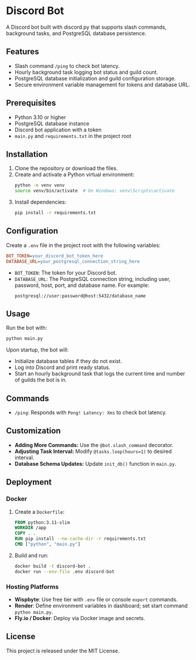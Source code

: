
# Discord Bot

A Discord bot built with discord.py that supports slash commands, background tasks, and PostgreSQL database persistence.

## Features

- Slash command `/ping` to check bot latency.
- Hourly background task logging bot status and guild count.
- PostgreSQL database initialization and guild configuration storage.
- Secure environment variable management for tokens and database URL.

## Prerequisites

- Python 3.10 or higher
- PostgreSQL database instance
- Discord bot application with a token
- `main.py` and `requirements.txt` in the project root

## Installation

1. Clone the repository or download the files.
2. Create and activate a Python virtual environment:
   ```bash
   python -m venv venv
   source venv/bin/activate  # On Windows: venv\Scripts\activate
   ```
3. Install dependencies:
   ```bash
   pip install -r requirements.txt
   ```

## Configuration

Create a `.env` file in the project root with the following variables:

```ini
BOT_TOKEN=your_discord_bot_token_here
DATABASE_URL=your_postgresql_connection_string_here
```

- `BOT_TOKEN`: The token for your Discord bot.
- `DATABASE_URL`: The PostgreSQL connection string, including user, password, host, port, and database name. For example:
  ```
  postgresql://user:password@host:5432/database_name
  ```

## Usage

Run the bot with:

```bash
python main.py
```

Upon startup, the bot will:

- Initialize database tables if they do not exist.
- Log into Discord and print ready status.
- Start an hourly background task that logs the current time and number of guilds the bot is in.

## Commands

- `/ping`: Responds with `Pong! Latency: Xms` to check bot latency.

## Customization

- **Adding More Commands:** Use the `@bot.slash_command` decorator.
- **Adjusting Task Interval:** Modify `@tasks.loop(hours=1)` to desired interval.
- **Database Schema Updates:** Update `init_db()` function in `main.py`.

## Deployment

### Docker

1. Create a `Dockerfile`:
   ```dockerfile
   FROM python:3.11-slim
   WORKDIR /app
   COPY . .
   RUN pip install --no-cache-dir -r requirements.txt
   CMD ["python", "main.py"]
   ```

2. Build and run:
   ```bash
   docker build -t discord-bot .
   docker run --env-file .env discord-bot
   ```

### Hosting Platforms

- **Wispbyte**: Use free tier with `.env` file or console `export` commands.
- **Render**: Define environment variables in dashboard; set start command `python main.py`.
- **Fly.io / Docker**: Deploy via Docker image and secrets.

## License

This project is released under the MIT License.
